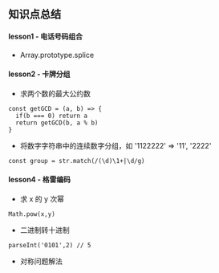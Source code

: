 ## 知识点总结

#### lesson1 - 电话号码组合

- Array.prototype.splice

#### lesson2 - 卡牌分组

- 求两个数的最大公约数

```
const getGCD = (a, b) => {
  if(b === 0) return a
  return getGCD(b, a % b)
}
```

- 将数字字符串中的连续数字分组，如 '1122222' => '11', '2222'

```
const group = str.match(/(\d)\1+|\d/g)
```

#### lesson4 - 格雷编码

- 求 x 的 y 次幂

```
Math.pow(x,y)
```

- 二进制转十进制

```
parseInt('0101',2) // 5
```

- 对称问题解法
